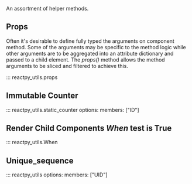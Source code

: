An assortment of helper methods.

## Props

Often it's desirable to define fully typed the arguments on component method. Some of the
arguments may be specific to the method logic while other arguments are to be 
aggregated into an attribute dictionary and passed to a child element. The *props()*
method allows the method arguments to be sliced and filtered to achieve this.

::: reactpy_utils.props

## Immutable Counter

::: reactpy_utils.static_counter
    options:
        members: ["ID"]

## Render Child Components *When* test is True

::: reactpy_utils.When

## Unique_sequence

::: reactpy_utils
    options:
        members: ["UID"]
